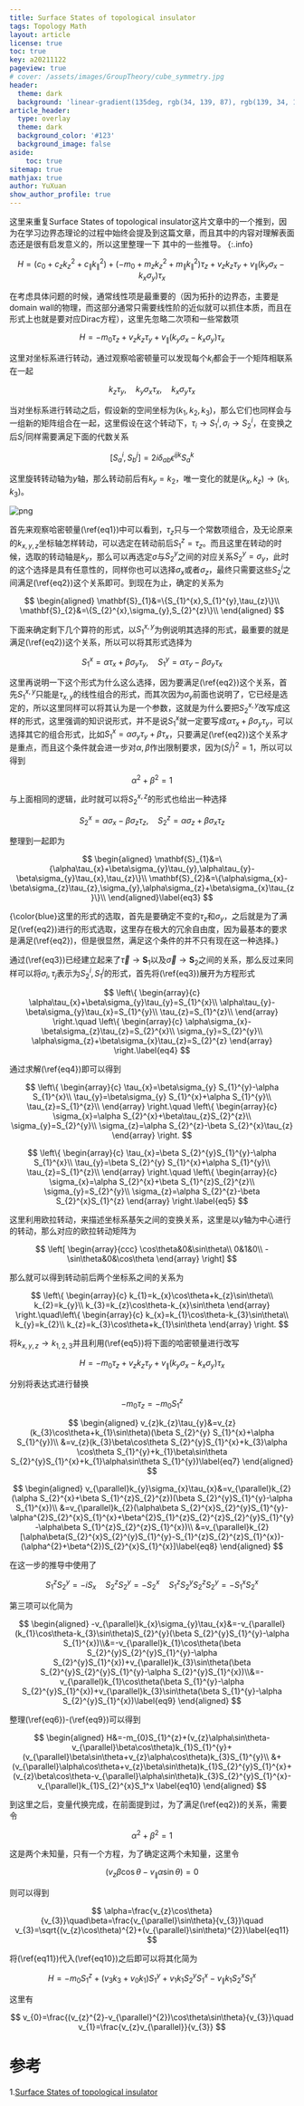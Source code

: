 ```yaml
---
title: Surface States of topological insulator
tags: Topology Math
layout: article
license: true
toc: true
key: a20211122
pageview: true
# cover: /assets/images/GroupTheory/cube_symmetry.jpg
header:
  theme: dark
  background: 'linear-gradient(135deg, rgb(34, 139, 87), rgb(139, 34, 139))'
article_header:
  type: overlay
  theme: dark
  background_color: '#123'
  background_image: false
aside:
    toc: true
sitemap: true
mathjax: true
author: YuXuan
show_author_profile: true
---
```

这里来重复Surface States of topological insulator这片文章中的一个推到，因为在学习边界态理论的过程中始终会提及到这篇文章，而且其中的内容对理解表面态还是很有启发意义的，所以这里整理一下
其中的一些推导。
{:.info}
<!--more-->

$$
H=(c_{0}+c_{z}k_{z}^{2}+c_{\parallel}k_{\parallel}^{2})+(-m_{0}+m_{z}k_{z}^{2}+m_{\parallel}k_{\parallel}^{2})\tau_{z}+v_{z}k_{z}\tau_{y}+v_{\parallel}(k_{y}\sigma_{x}-k_{x}\sigma_{y})\tau_{x}
$$

在考虑具体问题的时候，通常线性项是最重要的（因为拓扑的边界态，主要是domain wall的物理，而这部分通常只需要线性阶的近似就可以抓住本质，而且在形式上也就是要对应Dirac方程），这里先忽略二次项和一些常数项

$$
H=-m_{0}\tau_{z}+v_{z}k_{z}\tau_{y}+v_{\parallel}(k_{y}\sigma_{x}-k_{x}\sigma_{y})\tau_{x}\label{eq1}
$$

这里对坐标系进行转动，通过观察哈密顿量可以发现每个$k_{i}$都会于一个矩阵相联系在一起

$$
k_{z}\tau_{y},\quad k_{y}\sigma_{x}\tau_{x},\quad k_{x}\sigma_{y}\tau_{x}
$$

当对坐标系进行转动之后，假设新的空间坐标为$(k_{1},k_{2},k_{3})$，那么它们也同样会与一组新的矩阵组合在一起，这里假设在这个转动下，$\tau_{i}\rightarrow S^{i}_{1},\sigma_{i}\rightarrow S^{i}_{2}$，在变换之后$S_{i}^{j}$同样需要满足下面的代数关系

$$
[S_{a}^{i},S_{b}^{j}]=2i\delta_{ab}\epsilon^{ijk}S_{a}^{k}\label{eq2}
$$

这里旋转转动轴为$y$轴，那么转动前后有$k_{y}=k_{2}$，唯一变化的就是$(k_{x},k_{z})\rightarrow(k_{1},k_{3})$。

![png](/assets/images/topology/fig2.png)

首先来观察哈密顿量(\ref{eq1})中可以看到，$\tau_{z}$只与一个常数项组合，及无论原来的$k_{x,y,z}$坐标轴怎样转动，可以选定在转动前后$S_{1}^{z}=\tau_{z}$。而且这里在转动的时候，选取的转动轴是$k_{y}$，那么可以再选定$\sigma$与$S_{2}^{y}$之间的对应关系$S_{2}^{y}=\sigma_{y}$，此时的这个选择是具有任意性的，同样你也可以选择$\sigma_{x}$或者$\sigma_{z}$，最终只需要这些$S_{2}^{i}$之间满足(\ref{eq2})这个关系即可。到现在为止，确定的关系为

$$
\begin{aligned}
\mathbf{S}_{1}&=\{S_{1}^{x},S_{1}^{y},\tau_{z}\}\\
\mathbf{S}_{2}&=\{S_{2}^{x},\sigma_{y},S_{2}^{z}\}\\
\end{aligned}
$$

下面来确定剩下几个算符的形式，以$S_{1}^{x,y}$为例说明其选择的形式，最重要的就是满足(\ref{eq2})这个关系，所以可以将其形式选择为

$$
S_{1}^{x}=\alpha\tau_{x}+\beta\sigma_{y}\tau_{y},\quad S_{1}^{y}=\alpha\tau_{y}-\beta\sigma_{y}\tau_{x}
$$

这里再说明一下这个形式为什么这么选择，因为要满足(\ref{eq2})这个关系，首先$S_{1}^{x,y}$只能是$\tau_{x,y}$的线性组合的形式，而其次因为$\sigma_{y}$前面也说明了，它已经是选定的，所以这里同样可以将其认为是一个参数，这就是为什么要把$S_{2}^{x,y}$改写成这样的形式，这里强调的知识说形式，并不是说$S_{1}^{x}$就一定要写成$\alpha\tau_{x}+\beta\sigma_{y}\tau_{y}$，可以选择其它的组合形式，比如$S_{1}^{x}=\alpha\sigma_{y}\tau_{y}+\beta\tau_{x}$，只要满足(\ref{eq2})这个关系才是重点，而且这个条件就会进一步对$\alpha,\beta$作出限制要求，因为$(S_{i}^{j})^{2}=1$，所以可以得到

$$
\alpha^2+\beta^{2}=1
$$


与上面相同的逻辑，此时就可以将$S_{2}^{x,z}$的形式也给出一种选择

$$
S_{2}^{x}=\alpha\sigma_{x}-\beta\sigma_{z}\tau_{z},\quad S_{2}^{z}=\alpha\sigma_{z}+\beta\sigma_{x}\tau_{z}
$$

整理到一起即为

$$
\begin{aligned}
\mathbf{S}_{1}&=\{\alpha\tau_{x}+\beta\sigma_{y}\tau_{y},\alpha\tau_{y}-\beta\sigma_{y}\tau_{x},\tau_{z}\}\\
\mathbf{S}_{2}&=\{\alpha\sigma_{x}-\beta\sigma_{z}\tau_{z},\sigma_{y},\alpha\sigma_{z}+\beta\sigma_{x}\tau_{z}\}\\
\end{aligned}\label{eq3}
$$

{\color{blue}这里的形式的选取，首先是要确定不变的$\tau_{z}$和$\sigma_{y}$，之后就是为了满足(\ref{eq2})进行的形式选取，这里存在极大的冗余自由度，因为最基本的要求是满足(\ref{eq2})，但是很显然，满足这个条件的并不只有现在这一种选择。}

通过(\ref{eq3})已经建立起来了$\vec{\tau}\rightarrow \mathbf{S}_{1}$以及$\vec{\sigma}\rightarrow \mathbf{S}_{2}$之间的关系，那么反过来同样可以将$\sigma_{i},\tau_{j}$表示为$S_{2}^{i},S_{1}^{j}$的形式，首先将(\ref{eq3})展开为方程形式

$$
\left\{
\begin{array}{c}
\alpha\tau_{x}+\beta\sigma_{y}\tau_{y}=S_{1}^{x}\\
\alpha\tau_{y}-\beta\sigma_{y}\tau_{x}=S_{1}^{y}\\
\tau_{z}=S_{1}^{z}\\
\end{array}
\right.\quad \left\{ \begin{array}{c}
\alpha\sigma_{x}-\beta\sigma_{z}\tau_{z}=S_{2}^{x}\\
\sigma_{y}=S_{2}^{y}\\
\alpha\sigma_{z}+\beta\sigma_{x}\tau_{z}=S_{2}^{z}
\end{array}
\right.\label{eq4}
$$

通过求解(\ref{eq4})即可以得到

$$
\left\{
\begin{array}{c}
\tau_{x}=\beta\sigma_{y} S_{1}^{y}-\alpha S_{1}^{x}\\
\tau_{y}=\beta\sigma_{y} S_{1}^{x}+\alpha S_{1}^{y}\\
\tau_{z}=S_{1}^{z}\\
\end{array}
\right.\quad \left\{ \begin{array}{c}
\sigma_{x}=\alpha S_{2}^{x}+\beta\tau_{z}S_{2}^{z}\\
\sigma_{y}=S_{2}^{y}\\
\sigma_{z}=\alpha S_{2}^{z}-\beta S_{2}^{x}\tau_{z}
\end{array}
\right.
$$


$$
\left\{
\begin{array}{c}
\tau_{x}=\beta S_{2}^{y}S_{1}^{y}-\alpha S_{1}^{x}\\
\tau_{y}=\beta S_{2}^{y} S_{1}^{x}+\alpha S_{1}^{y}\\
\tau_{z}=S_{1}^{z}\\
\end{array}
\right.\quad \left\{ \begin{array}{c}
\sigma_{x}=\alpha S_{2}^{x}+\beta S_{1}^{z}S_{2}^{z}\\
\sigma_{y}=S_{2}^{y}\\
\sigma_{z}=\alpha S_{2}^{z}-\beta S_{2}^{x}S_{1}^{z}
\end{array}
\right.\label{eq5}
$$

这里利用欧拉转动，来描述坐标系基矢之间的变换关系，这里是以$y$轴为中心进行的转动，那么对应的欧拉转动矩阵为

$$
\left[
\begin{array}{ccc}
\cos\theta&0&\sin\theta\\
0&1&0\\
-\sin\theta&0&\cos\theta
\end{array}
\right]
$$

那么就可以得到转动前后两个坐标系之间的关系为

$$
\left\{
\begin{array}{c}
k_{1}=k_{x}\cos\theta+k_{z}\sin\theta\\
k_{2}=k_{y}\\
k_{3}=k_{z}\cos\theta-k_{x}\sin\theta
\end{array}
\right.\quad\left\{
\begin{array}{c}
k_{x}=k_{1}\cos\theta-k_{3}\sin\theta\\
k_{y}=k_{2}\\
k_{z}=k_{3}\cos\theta+k_{1}\sin\theta
\end{array}
\right.
$$

将$k_{x,y,z}\rightarrow k_{1,2,3}$并且利用(\ref{eq5})将下面的哈密顿量进行改写

$$
H=-m_{0}\tau_{z}+v_{z}k_{z}\tau_{y}+v_{\parallel}(k_{y}\sigma_{x}-k_{x}\sigma_{y})\tau_{x}
$$

分别将表达式进行替换

$$
-m_{0}\tau_{z}=-m_{0}S_{1}^{z}\label{eq6}
$$


$$
\begin{aligned}
v_{z}k_{z}\tau_{y}&=v_{z}(k_{3}\cos\theta+k_{1}\sin\theta)(\beta S_{2}^{y} S_{1}^{x}+\alpha S_{1}^{y})\\
&=v_{z}(k_{3}\beta\cos\theta S_{2}^{y}S_{1}^{x}+k_{3}\alpha \cos\theta S_{1}^{y}+k_{1}\beta\sin\theta S_{2}^{y}S_{1}^{x}+k_{1}\alpha\sin\theta S_{1}^{y})\label{eq7}
\end{aligned}
$$


$$
\begin{aligned}
v_{\parallel}k_{y}\sigma_{x}\tau_{x}&=v_{\parallel}k_{2}(\alpha S_{2}^{x}+\beta S_{1}^{z}S_{2}^{z})(\beta S_{2}^{y}S_{1}^{y}-\alpha S_{1}^{x})\\
&=v_{\parallel}k_{2}(\alpha\beta S_{2}^{x}S_{2}^{y}S_{1}^{y}-\alpha^{2}S_{2}^{x}S_{1}^{x}+\beta^{2}S_{1}^{z}S_{2}^{z}S_{2}^{y}S_{1}^{y}-\alpha\beta S_{1}^{z}S_{2}^{z}S_{1}^{x})\\
&=v_{\parallel}k_{2}[\alpha\beta(S_{2}^{x}S_{2}^{y}S_{1}^{y}-S_{1}^{z}S_{2}^{z}S_{1}^{x})-(\alpha^{2}+\beta^{2})S_{2}^{x}S_{1}^{x}]\label{eq8}
\end{aligned}
$$

在这一步的推导中使用了

$$
S_{1}^{z}S_{2}^{y}=-iS_{x}\quad S_{2}^{z}S_{2}^{y}=-S_{2}^{x}\quad S_{1}^{z}S_{2}^{y}S_{2}^{z}S_{2}^{y}=-S_{1}^{x}S_{2}^{x}
$$

第三项可以化简为

$$
\begin{aligned}
-v_{\parallel}k_{x}\sigma_{y}\tau_{x}&=-v_{\parallel}(k_{1}\cos\theta-k_{3}\sin\theta)S_{2}^{y}(\beta S_{2}^{y}S_{1}^{y}-\alpha S_{1}^{x})\\&=-v_{\parallel}k_{1}\cos\theta(\beta S_{2}^{y}S_{2}^{y}S_{1}^{y}-\alpha S_{2}^{y}S_{1}^{x})+v_{\parallel}k_{3}\sin\theta(\beta S_{2}^{y}S_{2}^{y}S_{1}^{y}-\alpha S_{2}^{y}S_{1}^{x})\\&=-v_{\parallel}k_{1}\cos\theta(\beta S_{1}^{y}-\alpha S_{2}^{y}S_{1}^{x})+v_{\parallel}k_{3}\sin\theta(\beta S_{1}^{y}-\alpha S_{2}^{y}S_{1}^{x})\label{eq9}
\end{aligned}
$$

整理(\ref{eq6})-(\ref{eq9})可以得到

$$
\begin{aligned}
H&=-m_{0}S_{1}^{z}+(v_{z}\alpha\sin\theta-v_{\parallel}\beta\cos\theta)k_{1}S_{1}^{y}+(v_{\parallel}\beta\sin\theta+v_{z}\alpha\cos\theta)k_{3}S_{1}^{y}\\
&+(v_{\parallel}\alpha\cos\theta+v_{z}\beta\sin\theta)k_{1}S_{2}^{y}S_{1}^{x}+(v_{z}\beta\cos\theta-v_{\parallel}\alpha\sin\theta)k_{3}S_{2}^{y}S_{1}^{x}-v_{\parallel}k_{1}S_{2}^{x}S_1^x \label{eq10}
\end{aligned}
$$

到这里之后，变量代换完成，在前面提到过，为了满足(\ref{eq2})的关系，需要令

$$
\alpha^{2}+\beta^{2}=1
$$

这是两个未知量，只有一个方程，为了确定这两个未知量，这里令

$$
(v_{z}\beta\cos\theta-v_{\parallel}\alpha\sin\theta)=0
$$

则可以得到

$$
\alpha=\frac{v_{z}\cos\theta}{v_{3}}\quad\beta=\frac{v_{\parallel}\sin\theta}{v_{3}}\quad v_{3}=\sqrt{(v_{z}\cos\theta)^{2}+(v_{\parallel}\sin\theta)^{2}}\label{eq11}
$$

将(\ref{eq11})代入(\ref{eq10})之后即可以将其化简为

$$
H=-m_{0}S_{1}^{z}+(v_{3}k_{3}+v_{0}k_{1})S_{1}^{y}+v_{1}k_{1}S_{2}^{y}S_{1}^{x}-v_{\parallel}k_{1}S_{2}^{x}S_1^x
$$

这里有

$$
v_{0}=\frac{(v_{z}^{2}-v_{\parallel}^{2})\cos\theta\sin\theta}{v_{3}}\quad v_{1}=\frac{v_{z}v_{\parallel}}{v_{3}}
$$

# 参考
1.[Surface States of topological insulator](https://arxiv.org/abs/1203.6382)


